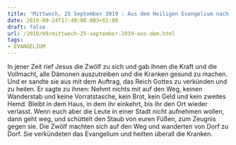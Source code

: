 ```yaml
---
title: 'Mittwoch, 25 September 2019 : Aus dem Heiligen Evangelium nach Lukas - Lk 9,1-6.'
date: 2019-09-24T17:49:00.003+02:00
draft: false
url: /2019/09/mittwoch-25-september-2019-aus-dem.html
tags: 
- EVANGELIUM
---
```


In jener Zeit rief Jesus die Zwölf zu sich und gab ihnen die Kraft und die Vollmacht, alle Dämonen auszutreiben und die Kranken gesund zu machen. Und er sandte sie aus mit dem Auftrag, das Reich Gottes zu verkünden und zu heilen. Er sagte zu ihnen: Nehmt nichts mit auf den Weg, keinen Wanderstab und keine Vorratstasche, kein Brot, kein Geld und kein zweites Hemd. Bleibt in dem Haus, in dem ihr einkehrt, bis ihr den Ort wieder verlasst. Wenn euch aber die Leute in einer Stadt nicht aufnehmen wollen, dann geht weg, und schüttelt den Staub von euren Füßen, zum Zeugnis gegen sie. Die Zwölf machten sich auf den Weg und wanderten von Dorf zu Dorf. Sie verkündeten das Evangelium und heilten überall die Kranken.